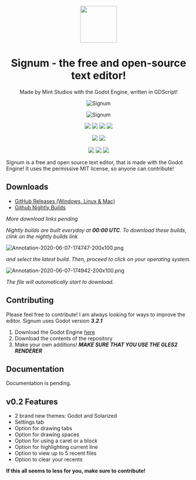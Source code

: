 <p align="center">
    <img src="https://raw.githubusercontent.com/MintStudios/Signum/master/Resources/Logo.png" height="100" width="100"/>
    <h1 align = "center">Signum - the free and open-source text editor!</h1>
</p>
<p align="center">
    Made by Mint Studios with the Godot Engine, written in GDScript!
</p>
 <p align="center">  
    <img src="https://i.postimg.cc/HL5kSNqh/Annotation-2020-06-07-181537.png" alt="Signum" />
</p>
<p align="center">
    <img src="https://github.com/MintStudios/Signum/workflows/godot-ci%20export/badge.svg" alt="Signum" />
</p>
<p align="center">
    <img src="https://img.shields.io/github/repo-size/MintStudios/signum"/>
    <img src="https://img.shields.io/github/downloads/MintStudios/Signum/total?color=lightgreen"/>
    <img src="https://img.shields.io/github/license/MintStudios/Signum?color=Red"/>
    <img src="https://img.shields.io/github/issues/MintStudios/Signum"/>
</p>
<p align="center">
    <img src="https://img.shields.io/github/v/release/mintstudios/signum?include_prereleases"/>
    <img src="https://img.shields.io/github/commits-since/mintstudios/signum/latest?include_prereleases"/>
</p>
<p align="center">
    <img src="https://img.shields.io/github/forks/MintStudios/Signum?style=social"/>
    <img src="https://img.shields.io/github/stars/MintStudios/Signum?style=social"/>
    <img src="https://img.shields.io/github/watchers/mintstudios/Signum?style=social"/>
</p>



Signum is a free and open source text editor, that is made with the Godot Engine! It uses the permissive MIT license, so anyone can contribute!

## Downloads
 - [GitHub Releases (Windows, Linux & Mac)](https://github.com/MintStudios/Signum/releases)
 - [Github Nightly Builds](https://github.com/MintStudios/Signum/actions?query=is%3Asuccess)
 
 _More download links pending_
 
 _Nightly builds are built everyday at **00:00 UTC**. To download these builds, clink on the nightly builds link_ 
 
 ![Annotation-2020-06-07-174747-200x100.png](https://i.postimg.cc/CK6ztD5R/Annotation-2020-06-07-174747-200x100.png)
 
 _and select the latest build._
 _Then, proceed to click on your operating system._
 
 ![Annotation-2020-06-07-174942-200x100.png](https://i.postimg.cc/KY4Ynzfx/Annotation-2020-06-07-174942-200x100.png)
 
 _The file will automatically start to download._
 
 ## Contributing
 Please feel free to contribute! I am always looking for ways to improve the editor. Signum uses Godot version _**3.2.1**_
 
 1. Download the Godot Engine [here](https://godotengine.org/download/)
 2. Download the contents of the repository
 3. Make your own additions! **_MAKE SURE THAT YOU USE THE GLES2 RENDERER_**
 
 ## Documentation
 Documentation is pending.
 
 ## v0.2 Features
- 2 brand new themes: Godot and Solarized
- Settings tab
- Option for drawing tabs
- Option for drawing spaces
- Option for using a caret or a block
- Option for highlighting current line
- Option to view up to 5 recent files
- Option to clear your recents
 
 **If this all seems to less for you, make sure to contribute!**
